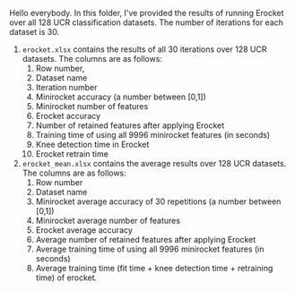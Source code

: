 Hello everybody. In this folder, I've provided the results of running Erocket over all 128 UCR classification datasets. The number of iterations for each dataset is 30.

1. `erocket.xlsx` contains the results of all 30 iterations over 128 UCR datasets. The columns are as follows:
    1. Row number,
    2. Dataset name
    3. Iteration number
    4. Minirocket accuracy (a number between [0,1])
    5. Minirocket number of features
    6. Erocket accuracy
    7. Number of retained features after applying Erocket
    8. Training time of using all 9996 minirocket features (in seconds)
    9. Knee detection time in Erocket
    10. Erocket retrain time
2. `erocket_mean.xlsx` contains the average results over 128 UCR datasets. The columns are as follows:
    1. Row number
    2. Dataset name
    3. Minirocket average accuracy of 30 repetitions (a number between [0,1])
    4. Minirocket average number of features
    5. Erocket average accuracy
    6. Average number of retained features after applying Erocket
    7. Average training time of using all 9996 minirocket features (in seconds)
    8. Average training time (fit time + knee detection time + retraining time) of erocket.
